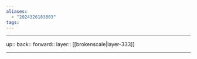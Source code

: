 ```yaml
---
aliases:
  - "2024326183803"
tags:
---
```




***

up:: 
back:: 
forward:: 
layer:: [[brokenscale|layer-333]]

***
